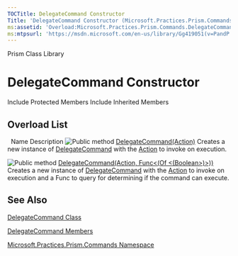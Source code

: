 ```yaml
---
TOCTitle: DelegateCommand Constructor
Title: 'DelegateCommand Constructor (Microsoft.Practices.Prism.Commands)'
ms:assetid: 'Overload:Microsoft.Practices.Prism.Commands.DelegateCommand.\#ctor'
ms:mtpsurl: 'https://msdn.microsoft.com/en-us/library/Gg419051(v=PandP.50)'
---
```


Prism Class Library

DelegateCommand Constructor
===========================

Include Protected Members
Include Inherited Members

Overload List
-------------

<span id="overloadMembersTableToggle"></span>
 
Name
Description
![](https://msdn.microsoft.com/en-us/Gg419051.pubmethod(en-us,PandP.50).gif "Public method")
[DelegateCommand(Action)](https://msdn.microsoft.com/m:microsoft.practices.prism.commands.delegatecommand.)
Creates a new instance of [DelegateCommand](https://msdn.microsoft.com/t:microsoft.practices.prism.commands.delegatecommand) with the [Action](http://msdn2.microsoft.com/en-us/library/bb534741) to invoke on execution.

![](https://msdn.microsoft.com/en-us/Gg419051.pubmethod(en-us,PandP.50).gif "Public method")
[DelegateCommand(Action, Func&lt;(Of &lt;(Boolean&gt;)&gt;))](https://msdn.microsoft.com/m:microsoft.practices.prism.commands.delegatecommand.)
Creates a new instance of [DelegateCommand](https://msdn.microsoft.com/t:microsoft.practices.prism.commands.delegatecommand) with the [Action](http://msdn2.microsoft.com/en-us/library/bb534741) to invoke on execution and a Func to query for determining if the command can execute.

See Also
--------

<span id="seeAlsoToggle"></span>
[DelegateCommand Class](https://msdn.microsoft.com/t:microsoft.practices.prism.commands.delegatecommand)

[DelegateCommand Members](https://msdn.microsoft.com/allmembers.t:microsoft.practices.prism.commands.delegatecommand)

[Microsoft.Practices.Prism.Commands Namespace](https://msdn.microsoft.com/n:microsoft.practices.prism.commands)
